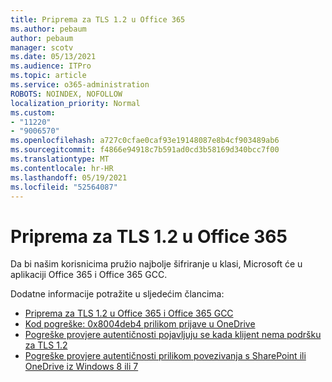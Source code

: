 ```yaml
---
title: Priprema za TLS 1.2 u Office 365
ms.author: pebaum
author: pebaum
manager: scotv
ms.date: 05/13/2021
ms.audience: ITPro
ms.topic: article
ms.service: o365-administration
ROBOTS: NOINDEX, NOFOLLOW
localization_priority: Normal
ms.custom:
- "11220"
- "9006570"
ms.openlocfilehash: a727c0cfae0caf93e19148087e8b4cf903489ab6
ms.sourcegitcommit: f4866e94918c7b591ad0cd3b58169d340bcc7f00
ms.translationtype: MT
ms.contentlocale: hr-HR
ms.lasthandoff: 05/19/2021
ms.locfileid: "52564087"
---
```

# <a name="preparing-for-tls-12-in-office-365"></a>Priprema za TLS 1.2 u Office 365

Da bi našim korisnicima pružio najbolje šifriranje u klasi, Microsoft će u aplikaciji Office 365 i Office 365 GCC. 

Dodatne informacije potražite u sljedećim člancima:

- [Priprema za TLS 1.2 u Office 365 i Office 365 GCC](/microsoft-365/compliance/prepare-tls-1.2-in-office-365)
- [Kod pogreške: 0x8004deb4 prilikom prijave u OneDrive](https://support.microsoft.com/office/error-code-0x8004deb4-when-signing-in-to-onedrive-e8a8d97c-a87e-4dda-a67e-bae4fef05dcb)
- [Pogreške provjere autentičnosti pojavljuju se kada klijent nema podršku za TLS 1.2](/sharepoint/troubleshoot/administration/authentication-errors-tls12-support)
- [Pogreške provjere autentičnosti prilikom povezivanja s SharePoint ili OneDrive iz Windows 8 ili 7](/sharepoint/troubleshoot/administration/authentication-errors-windows7)